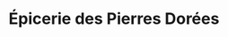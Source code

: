 ---
title: "Épicerie des Pierres Dorées"
url: /charnay/epicerie-des-pierres-dorees/
shop: charcuterie
---